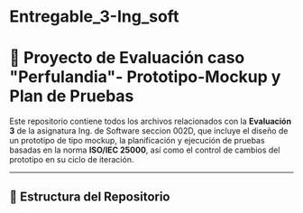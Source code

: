 # Entregable_3-Ing_soft
# 🧪 Proyecto de Evaluación caso "Perfulandia"- Prototipo-Mockup y Plan de Pruebas

Este repositorio contiene todos los archivos relacionados con la **Evaluación 3** de la asignatura Ing. de Software seccion 002D, que incluye el diseño de un prototipo de tipo mockup, la planificación y ejecución de pruebas basadas en la norma **ISO/IEC 25000**, así como el control de cambios del prototipo en su ciclo de iteración.

---

## 📁 Estructura del Repositorio


